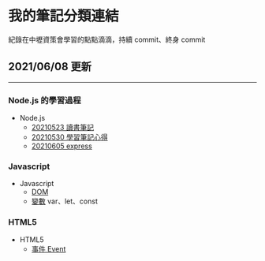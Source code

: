 # 我的筆記分類連結

紀錄在中壢資策會學習的點點滴滴，持續 commit、終身 commit

## 2021/06/08 更新

---

### Node.js 的學習過程

- Node.js
  - [20210523 讀書筆記](https://github.com/alexlin083/nodejs-mfee16/blob/master/tutorials/Note-Part1.md)
  - [20210530 學習筆記心得](https://github.com/alexlin083/nodejs-mfee16/blob/master/tutorials/Note-Part2.md)
  - [20210605 express](https://github.com/alexlin083/nodejs-mfee16/blob/master/tutorials/Note-Part3.md)

### Javascript

- Javascript
  - [DOM](https://github.com/alexlin083/nodejs-mfee16/blob/master/tutorials/javascript/DOM.md)
  - [變數](https://github.com/alexlin083/nodejs-mfee16/blob/master/tutorials/javascript/variable.md) var、let、const

### HTML5

- HTML5
  - [事件 Event](https://github.com/alexlin083/nodejs-mfee16/tree/master/tutorials/HTML5)
